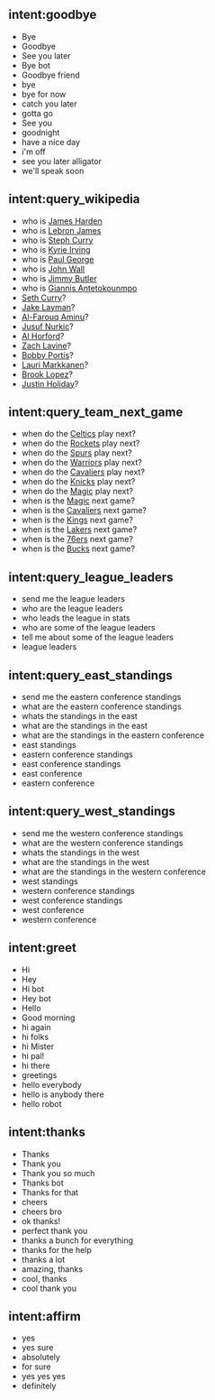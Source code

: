 ## intent:goodbye
- Bye 			
- Goodbye
- See you later
- Bye bot
- Goodbye friend
- bye
- bye for now
- catch you later
- gotta go
- See you
- goodnight
- have a nice day
- i'm off
- see you later alligator
- we'll speak soon

## intent:query_wikipedia
- who is [James Harden](player)
- who is [Lebron James](player)
- who is [Steph Curry](player)
- who is [Kyrie Irving](player)
- who is [Paul George](player)
- who is [John Wall](player)
- who is [Jimmy Butler](player)
- who is [Giannis Antetokounmpo](player)
- [Seth Curry](player)?
- [Jake Layman](player)?
- [Al-Farouq Aminu](player)?
- [Jusuf Nurkic](player)?
- [Al Horford](player)?
- [Zach Lavine](player)?
- [Bobby Portis](player)?
- [Lauri Markkanen](player)?
- [Brook Lopez](player)?
- [Justin Holiday](player)?

## intent:query_team_next_game
- when do the [Celtics](team) play next?
- when do the [Rockets](team) play next?
- when do the [Spurs](team) play next?
- when do the [Warriors](team) play next?
- when do the [Cavaliers](team) play next?
- when do the [Knicks](team) play next?
- when do the [Magic](team) play next?
- when is the [Magic](team) next game?
- when is the [Cavaliers](team) next game?
- when is the [Kings](team) next game?
- when is the [Lakers](team) next game?
- when is the [76ers](team) next game?
- when is the [Bucks](team) next game?

## intent:query_league_leaders
- send me the league leaders
- who are the league leaders
- who leads the league in stats
- who are some of the league leaders
- tell me about some of the league leaders
- league leaders

## intent:query_east_standings
- send me the eastern conference standings
- what are the eastern conference standings
- whats the standings in the east
- what are the standings in the east
- what are the standings in the eastern conference
- east standings
- eastern conference standings
- east conference standings
- east conference
- eastern conference

## intent:query_west_standings
- send me the western conference standings
- what are the western conference standings
- whats the standings in the west
- what are the standings in the west
- what are the standings in the western conference
- west standings
- western conference standings
- west conference standings
- west conference
- western conference

## intent:greet
- Hi
- Hey
- Hi bot
- Hey bot
- Hello
- Good morning
- hi again
- hi folks
- hi Mister
- hi pal!
- hi there
- greetings
- hello everybody
- hello is anybody there
- hello robot

## intent:thanks
- Thanks
- Thank you
- Thank you so much
- Thanks bot
- Thanks for that
- cheers
- cheers bro
- ok thanks!
- perfect thank you
- thanks a bunch for everything
- thanks for the help
- thanks a lot
- amazing, thanks
- cool, thanks
- cool thank you

## intent:affirm
- yes
- yes sure
- absolutely
- for sure
- yes yes yes
- definitely
